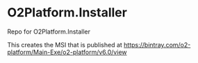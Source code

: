 # O2Platform.Installer
Repo for O2Platform.Installer

This creates the MSI that is published at https://bintray.com/o2-platform/Main-Exe/o2-platform/v6.0/view
